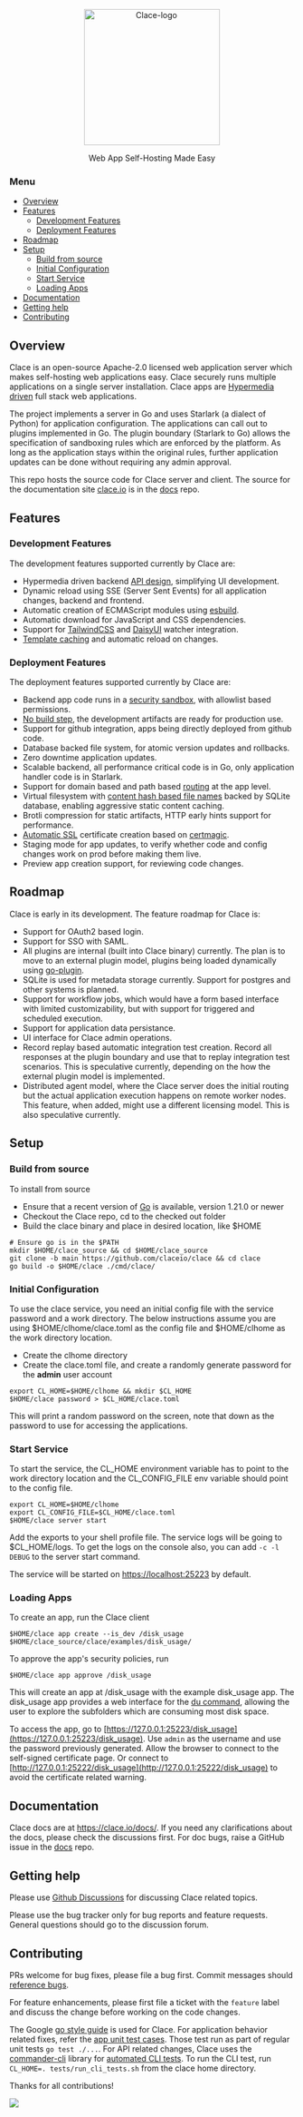 <p align="center">
  <img src="https://clace.io/clace.png" alt="Clace-logo" width="240" />

  <p align="center">Web App Self-Hosting Made Easy</p>
</p>

### Menu

- [Overview](#overview)
- [Features](#features)
  - [Development Features](#development-features)
  - [Deployment Features](#deployment-features)
- [Roadmap](#roadmap)
- [Setup](#setup)
  - [Build from source](#build-from-source)
  - [Initial Configuration](#initial-configuration)
  - [Start Service](#start-service)
  - [Loading Apps](#loading-apps)
- [Documentation](#documentation)
- [Getting help](#getting-help)
- [Contributing](#contributing)

## Overview

Clace is an open-source Apache-2.0 licensed web application server which makes self-hosting web applications easy. Clace securely runs multiple applications on a single server installation. Clace apps are [Hypermedia driven](https://hypermedia.systems/hypermedia-reintroduction) full stack web applications.

The project implements a server in Go and uses Starlark (a dialect of Python) for application configuration. The applications can call out to plugins implemented in Go. The plugin boundary (Starlark to Go) allows the specification of sandboxing rules which are enforced by the platform. As long as the application stays within the original rules, further application updates can be done without requiring any admin approval.

This repo hosts the source code for Clace server and client. The source for the documentation site [clace.io](https://clace.io) is in the [docs](https://github.com/claceio/docs) repo.

## Features

### Development Features

The development features supported currently by Clace are:

- Hypermedia driven backend [API design](https://clace.io/docs/app/routing/), simplifying UI development.
- Dynamic reload using SSE (Server Sent Events) for all application changes, backend and frontend.
- Automatic creation of ECMAScript modules using [esbuild](https://esbuild.github.io/).
- Automatic download for JavaScript and CSS dependencies.
- Support for [TailwindCSS](https://tailwindcss.com/) and [DaisyUI](https://daisyui.com/) watcher integration.
- [Template caching](https://clace.io/docs/app/templates/#template-file-location) and automatic reload on changes.

### Deployment Features

The deployment features supported currently by Clace are:

- Backend app code runs in a [security sandbox](https://clace.io/docs/applications/appsecurity/#security-model), with allowlist based permissions.
- [No build step](https://clace.io/docs/app/overview/#app-lifecycle), the development artifacts are ready for production use.
- Support for github integration, apps being directly deployed from github code.
- Database backed file system, for atomic version updates and rollbacks.
- Zero downtime application updates.
- Scalable backend, all performance critical code is in Go, only application handler code is in Starlark.
- Support for domain based and path based [routing](https://clace.io/docs/applications/routing/#request-routing) at the app level.
- Virtual filesystem with [content hash based file names](https://clace.io/docs/app/templates/#static-function) backed by SQLite database, enabling aggressive static content caching.
- Brotli compression for static artifacts, HTTP early hints support for performance.
- [Automatic SSL](https://clace.io/docs/configuration/networking/#enable-automatic-signed-certificate) certificate creation based on [certmagic](https://github.com/caddyserver/certmagic).
- Staging mode for app updates, to verify whether code and config changes work on prod before making them live.
- Preview app creation support, for reviewing code changes.

## Roadmap

Clace is early in its development. The feature roadmap for Clace is:

- Support for OAuth2 based login.
- Support for SSO with SAML.
- All plugins are internal (built into Clace binary) currently. The plan is to move to an external plugin model, plugins being loaded dynamically using [go-plugin](https://github.com/hashicorp/go-plugin).
- SQLite is used for metadata storage currently. Support for postgres and other systems is planned.
- Support for workflow jobs, which would have a form based interface with limited customizability, but with support for triggered and scheduled execution.
- Support for application data persistance.
- UI interface for Clace admin operations.
- Record replay based automatic integration test creation. Record all responses at the plugin boundary and use that to replay integration test scenarios. This is speculative currently, depending on the how the external plugin model is implemented.
- Distributed agent model, where the Clace server does the initial routing but the actual application execution happens on remote worker nodes. This feature, when added, might use a different licensing model. This is also speculative currently.

## Setup

### Build from source

To install from source

- Ensure that a recent version of [Go](https://go.dev/doc/install) is available, version 1.21.0 or newer
- Checkout the Clace repo, cd to the checked out folder
- Build the clace binary and place in desired location, like $HOME

```shell
# Ensure go is in the $PATH
mkdir $HOME/clace_source && cd $HOME/clace_source
git clone -b main https://github.com/claceio/clace && cd clace
go build -o $HOME/clace ./cmd/clace/
```

### Initial Configuration

To use the clace service, you need an initial config file with the service password and a work directory. The below instructions assume you are using $HOME/clhome/clace.toml as the config file and $HOME/clhome as the work directory location.

- Create the clhome directory
- Create the clace.toml file, and create a randomly generate password for the **admin** user account

```shell
export CL_HOME=$HOME/clhome && mkdir $CL_HOME
$HOME/clace password > $CL_HOME/clace.toml
```

This will print a random password on the screen, note that down as the password to use for accessing the applications.

### Start Service

To start the service, the CL_HOME environment variable has to point to the work directory location and the CL_CONFIG_FILE env variable should point to the config file.

```shell
export CL_HOME=$HOME/clhome
export CL_CONFIG_FILE=$CL_HOME/clace.toml
$HOME/clace server start
```

Add the exports to your shell profile file. The service logs will be going to $CL_HOME/logs. To get the logs on the console also, you can add `-c -l DEBUG` to the server start command.

The service will be started on [https://localhost:25223](https://127.0.0.1:25223) by default.

### Loading Apps

To create an app, run the Clace client

```shell
$HOME/clace app create --is_dev /disk_usage $HOME/clace_source/clace/examples/disk_usage/
```

To approve the app's security policies, run

```shell
$HOME/clace app approve /disk_usage
```

This will create an app at /disk_usage with the example disk_usage app. The disk_usage app provides a web interface for the [du command](https://man7.org/linux/man-pages/man1/du.1.html), allowing the user to explore the subfolders which are consuming most disk space.

To access the app, go to [https://127.0.0.1:25223/disk_usage](https://127.0.0.1:25223/disk_usage). Use `admin` as the username and use the password previously generated. Allow the browser to connect to the self-signed certificate page. Or connect to [http://127.0.0.1:25222/disk_usage](http://127.0.0.1:25222/disk_usage) to avoid the certificate related warning.

## Documentation

Clace docs are at https://clace.io/docs/. If you need any clarifications about the docs, please check the discussions first. For doc bugs, raise a GitHub issue in the [docs](https://github.com/claceio/docs) repo.

## Getting help

Please use [Github Discussions](https://github.com/claceio/clace/discussions) for discussing Clace related topics.

Please use the bug tracker only for bug reports and feature requests. General questions should go to the discussion forum.

## Contributing

PRs welcome for bug fixes, please file a bug first. Commit messages should [reference
bugs](https://docs.github.com/en/github/writing-on-github/autolinked-references-and-urls).

For feature enhancements, please first file a ticket with the `feature` label and discuss the change before working on the code changes.

The Google [go style guide](https://google.github.io/styleguide/go/guide) is used for Clace. For application behavior related fixes, refer the [app unit test cases](https://github.com/claceio/clace/tree/main/internal/app/tests). Those test run as part of regular unit tests `go test ./...`. For API related changes, Clace uses the [commander-cli](https://github.com/commander-cli/commander) library for [automated CLI tests](https://github.com/claceio/clace/tree/main/tests). To run the CLI test, run `CL_HOME=. tests/run_cli_tests.sh` from the clace home directory.

Thanks for all contributions!

<a href="https://github.com/claceio/clace/graphs/contributors">
  <img src="https://contrib.rocks/image?repo=claceio/clace" />
</a>
